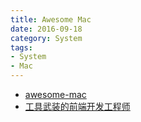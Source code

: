 ```yaml
---
title: Awesome Mac
date: 2016-09-18
category: System
tags:
- System
- Mac
---
```


- [awesome-mac](https://github.com/jaywcjlove/awesome-mac)
- [工具武装的前端开发工程师](http://mp.weixin.qq.com/s?__biz=MzAwNzgxMjYzMA==&mid=2649129466&idx=1&sn=e50f0049b096cf28b7cf707a4b5adb33#rd)
